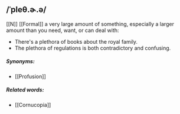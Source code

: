 ## /ˈpleθ.ɚ.ə/
[[N]] [[Formal]]
a very large amount of something, especially a larger amount than you need, want, or can deal with:

- There's  a plethora of books about the royal family.
- The plethora of regulations is both contradictory and confusing.

##### Synonyms:
- [[Profusion]]

##### Related words:
- [[Cornucopia]]
